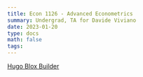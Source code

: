 ```yaml
---
title: Econ 1126 - Advanced Econometrics
summary: Undergrad, TA for Davide Viviano 
date: 2023-01-20
type: docs
math: false
tags:
---
```

[Hugo Blox Builder](https://hugoblox.com)
